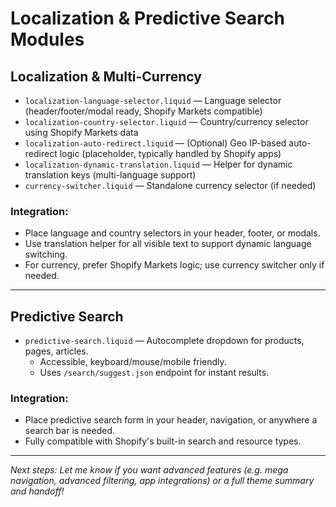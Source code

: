 # Localization & Predictive Search Modules

## Localization & Multi-Currency

- `localization-language-selector.liquid` — Language selector (header/footer/modal ready, Shopify Markets compatible)
- `localization-country-selector.liquid` — Country/currency selector using Shopify Markets data
- `localization-auto-redirect.liquid` — (Optional) Geo IP-based auto-redirect logic (placeholder, typically handled by Shopify apps)
- `localization-dynamic-translation.liquid` — Helper for dynamic translation keys (multi-language support)
- `currency-switcher.liquid` — Standalone currency selector (if needed)

### Integration:
- Place language and country selectors in your header, footer, or modals.
- Use translation helper for all visible text to support dynamic language switching.
- For currency, prefer Shopify Markets logic; use currency switcher only if needed.

---

## Predictive Search

- `predictive-search.liquid` — Autocomplete dropdown for products, pages, articles.
  - Accessible, keyboard/mouse/mobile friendly.
  - Uses `/search/suggest.json` endpoint for instant results.

### Integration:
- Place predictive search form in your header, navigation, or anywhere a search bar is needed.
- Fully compatible with Shopify's built-in search and resource types.

---

_Next steps: Let me know if you want advanced features (e.g. mega navigation, advanced filtering, app integrations) or a full theme summary and handoff!_